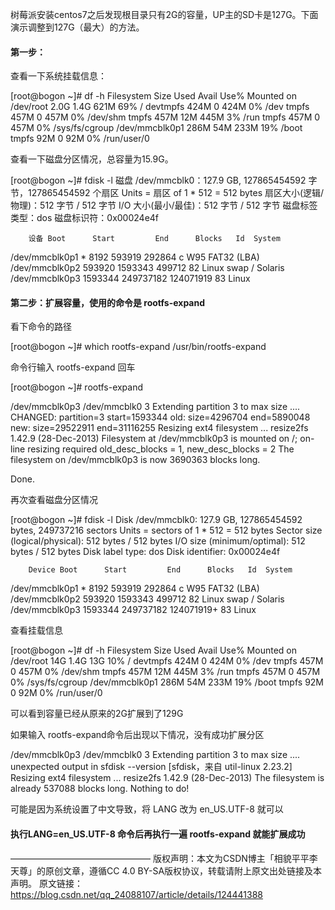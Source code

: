 树莓派安装centos7之后发现根目录只有2G的容量，UP主的SD卡是127G。下面演示调整到127G（最大）的方法。

#### 第一步：

查看一下系统挂载信息：

[root@bogon ~]# df -h
Filesystem      Size  Used Avail Use% Mounted on
/dev/root       2.0G  1.4G  621M  69% /
devtmpfs        424M     0  424M   0% /dev
tmpfs           457M     0  457M   0% /dev/shm
tmpfs           457M   12M  445M   3% /run
tmpfs           457M     0  457M   0% /sys/fs/cgroup
/dev/mmcblk0p1  286M   54M  233M  19% /boot
tmpfs            92M     0   92M   0% /run/user/0

查看一下磁盘分区情况，总容量为15.9G。

[root@bogon ~]# fdisk -l
磁盘 /dev/mmcblk0：127.9 GB, 127865454592 字节，127865454592 个扇区
Units = 扇区 of 1 * 512 = 512 bytes
扇区大小(逻辑/物理)：512 字节 / 512 字节
I/O 大小(最小/最佳)：512 字节 / 512 字节
磁盘标签类型：dos
磁盘标识符：0x00024e4f

        设备 Boot      Start         End      Blocks   Id  System
/dev/mmcblk0p1   *        8192      593919      292864    c  W95 FAT32 (LBA)
/dev/mmcblk0p2          593920     1593343      499712   82  Linux swap / Solaris
/dev/mmcblk0p3         1593344     249737182    124071919   83  Linux

#### 第二步：扩展容量，使用的命令是 rootfs-expand

看下命令的路径

[root@bogon ~]# which rootfs-expand
/usr/bin/rootfs-expand

命令行输入 rootfs-expand 回车

[root@bogon ~]# rootfs-expand

/dev/mmcblk0p3 /dev/mmcblk0 3
Extending partition 3 to max size ....
CHANGED: partition=3 start=1593344 old: size=4296704 end=5890048 new: size=29522911 end=31116255
Resizing ext4 filesystem ...
resize2fs 1.42.9 (28-Dec-2013)
Filesystem at /dev/mmcblk0p3 is mounted on /; on-line resizing required
old_desc_blocks = 1, new_desc_blocks = 2
The filesystem on /dev/mmcblk0p3 is now 3690363 blocks long.

Done.

再次查看磁盘分区情况

[root@bogon ~]# fdisk -l
Disk /dev/mmcblk0: 127.9 GB, 127865454592 bytes, 249737216 sectors
Units = sectors of 1 * 512 = 512 bytes
Sector size (logical/physical): 512 bytes / 512 bytes
I/O size (minimum/optimal): 512 bytes / 512 bytes
Disk label type: dos
Disk identifier: 0x00024e4f

        Device Boot      Start         End      Blocks   Id  System
/dev/mmcblk0p1   *        8192      593919      292864    c  W95 FAT32 (LBA)
/dev/mmcblk0p2          593920     1593343      499712   82  Linux swap / Solaris
/dev/mmcblk0p3         1593344    249737182    124071919+  83  Linux

查看挂载信息

[root@bogon ~]# df -h
Filesystem      Size  Used Avail Use% Mounted on
/dev/root        14G  1.4G   13G  10% /
devtmpfs        424M     0  424M   0% /dev
tmpfs           457M     0  457M   0% /dev/shm
tmpfs           457M   12M  445M   3% /run
tmpfs           457M     0  457M   0% /sys/fs/cgroup
/dev/mmcblk0p1  286M   54M  233M  19% /boot
tmpfs            92M     0   92M   0% /run/user/0

可以看到容量已经从原来的2G扩展到了129G

如果输入 rootfs-expand命令后出现以下情况，没有成功扩展分区

/dev/mmcblk0p3 /dev/mmcblk0 3
Extending partition 3 to max size ....
unexpected output in sfdisk --version [sfdisk，来自 util-linux 2.23.2]
Resizing ext4 filesystem ...
resize2fs 1.42.9 (28-Dec-2013)
The filesystem is already 537088 blocks long.  Nothing to do!

可能是因为系统设置了中文导致，将 LANG 改为 en_US.UTF-8 就可以

#### 执行LANG=en_US.UTF-8 命令后再执行一遍 rootfs-expand 就能扩展成功

————————————————
版权声明：本文为CSDN博主「相貌平平李天尊」的原创文章，遵循CC 4.0 BY-SA版权协议，转载请附上原文出处链接及本声明。
原文链接：https://blog.csdn.net/qq_24088107/article/details/124441388